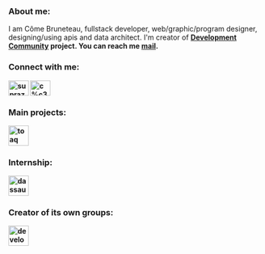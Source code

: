 <h3 align="left">About me:</h3>
<p align="left">
I am Côme Bruneteau, fullstack developer, web/graphic/program designer, designing/using apis and data architect. I'm creator of <strong><a href="https://github.com/development-community">Development Community</a> project. You can reach me <a href="mailto:comebruneteaupro@gmail.com">mail</a>.

</p>

<h3 align="left">Connect with me:</h3>
<p align="left">
<a href="https://twitter.com/come_bruneteau" target="blank"><img align="center" src="https://raw.githubusercontent.com/rahuldkjain/github-profile-readme-generator/master/src/images/icons/Social/twitter.svg" alt="suprazydobrazil" height="30" width="40" /></a>
<a href="https://linkedin.com/in/c%c3%b4me-bruneteau-700762215" target="blank"><img align="center" src="https://raw.githubusercontent.com/rahuldkjain/github-profile-readme-generator/master/src/images/icons/Social/linked-in-alt.svg" alt="c%c3%b4me-bruneteau-700762215" height="30" width="40" /></a>
</p>

<h3 align="left">Main projects:</h3>
<p align="left">
<a href="https://github.com/TOAQ-oss"><img src="https://avatars.githubusercontent.com/u/106873308?s=200&v=4" alt="toaq" width="40" height="40"/></a>
</p>

<h3 align="left">Internship:</h3>
<p align="left">
<a href="https://www.3ds.com"><img src="https://yt3.ggpht.com/ytc/AKedOLRTxurmt8FfFZsz_MPE42suNM23_erfot259kfn2Q=s900-c-k-c0x00ffffff-no-rj" alt="dassault systèmes" width="40" height="40"/></a>
</p>

<h3 align="left">Creator of its own groups:</h3>
<p align="left">
<a href="https://github.com/development-community"><img src="https://avatars.githubusercontent.com/u/76447157?s=200&v=4" alt="development community branch" width="40" height="40"/></a>
</p>
